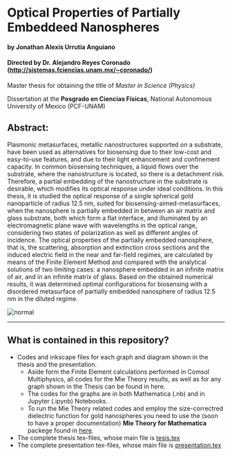 # Optical Properties of Partially Embeddeed Nanospheres
#### by Jonathan Alexis Urrutia Anguiano
#### Directed by Dr. Alejandro Reyes Coronado (http://sistemas.fciencias.unam.mx/~coronado/)




Master thesis for obtaining the title of *Master in Science (Physics)*

Dissertation at the **Posgrado en Ciencias Físicas**, National Autonomous University of Mexico (PCF-UNAM)

## Abstract:

Plasmonic metasurfaces, metallic nanostructures supported on a substrate, have been used as alternatives for biosensing due to their low-cost and easy-to-use features, and due to their light enhancement and confinement capacity. In common biosensing techniques, a liquid flows over the substrate, where the nanostructure is located, so there is a  detachment risk. Therefore, a partial embedding of the nanostructure in the substrate is desirable, which modifies its optical response under ideal conditions. In this thesis, it is studied the optical response of a single spherical gold nanoparticle of radius 12.5 nm, suited for biosensing-aimed-metasurfaces, when the nanosphere is partially embedded in between an air matrix and glass substrate, both which form a flat interface, and illuminated by an electromagnetic plane wave with wavelengths in the optical range, considering two states of polarization as well as different angles of incidence. The optical properties of the partially embedded nanosphere, that is, the scattering, absorption and extinction cross sections and the induced electric field in the near and far-field regimes, are calculated by means of the Finite Element Method and compared with the analytical solutions of two limiting cases: a nanosphere embedded in an infinite matrix of air, and in an infinite matrix of glass. Based on the obtained numerical results, it was determined optimal configurations for  biosensing with a disordered metasurface of partially embedded nanosphere of radius 12.5 nm in the diluted regime.

![normal](normal.png?raw=true "a] Absorption and b] scattering efficiencies of a 12.5 nm AuNP partially embedded in a glass substrate (ns = 1.5) with an air matrix (nm = 1) as a function of the wavelength λ of the incident electromagnetic plane wave with a wave vector ki perpendicular to the glass-air interface. The partial embedding of the AuNP is determined by the ratio h/a with a the AuNP’s radius and h the distance between the interface and the center of the AuNP. The green shaded region shows the two Mie-limiting cases of a AuNP embedded either in air or in glass; the magenta (partially embedded AuNP) and cyan (Mie-limiting) markers correspond to the efficiencies evaluated at the wavelength of resonance for each case; the gray dashed line is a guide to the eye.")

---
## What is contained in this repository?

 - Codes and inkscape files for each graph and diagram shown in the thesis and the presentation.
   - Aside form the Finite Element calculations performed in Comsol Multiphysics, all codes for the Mie Theory results, as well as for any graph shown in the Thesis can be found in here.
   - The codes for the graphs are in both Mathematica  (.nb) and in Jupyter (.ipynb) Notebooks.
   - To run the Mie Theory related codes and employ the size-correctred dielectric function for gold nanospheres you need to use the (soon to have a proper documentation) **Mie Theory for Mathematica** packege found in [here](https://github.com/jaurrutia/Mie-Theory-Mathematica).
 - The complete thesis tex-files, whose main file is [tesis.tex](/TeX%Files/tesis.tex)
 - The complete presentation tex-files, whose main file is [presentation.tex](/TeX%Files/tesis.tex)
